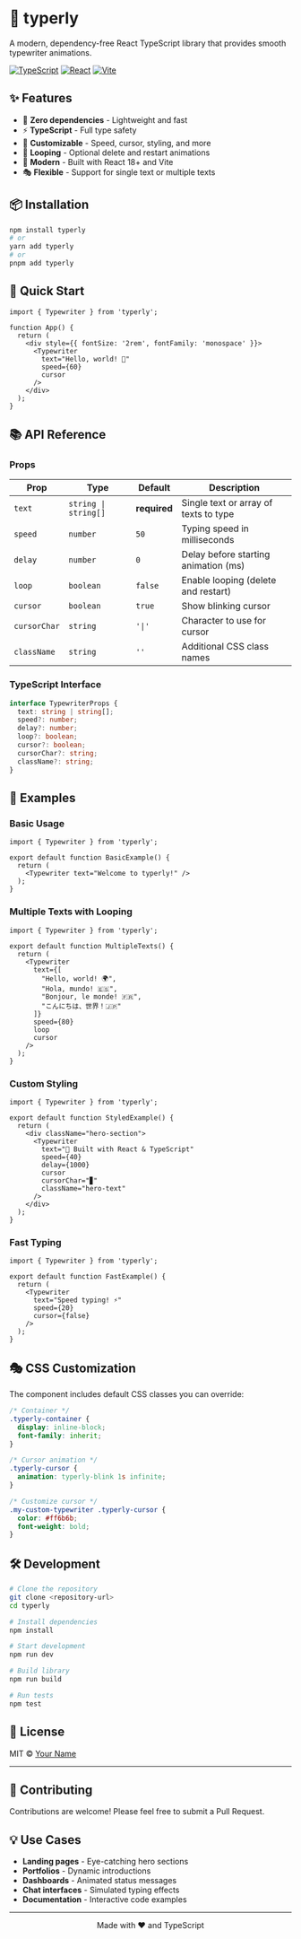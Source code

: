 # 🎯 typerly

A modern, dependency-free React TypeScript library that provides smooth typewriter animations.

[![TypeScript](https://img.shields.io/badge/TypeScript-007ACC?style=for-the-badge&logo=typescript&logoColor=white)](https://www.typescriptlang.org/)
[![React](https://img.shields.io/badge/React-20232A?style=for-the-badge&logo=react&logoColor=61DAFB)](https://reactjs.org/)
[![Vite](https://img.shields.io/badge/Vite-646CFF?style=for-the-badge&logo=vite&logoColor=white)](https://vitejs.dev/)

## ✨ Features

- 🚀 **Zero dependencies** - Lightweight and fast
- ⚡ **TypeScript** - Full type safety
- 🎨 **Customizable** - Speed, cursor, styling, and more
- 🔄 **Looping** - Optional delete and restart animations
- 📱 **Modern** - Built with React 18+ and Vite
- 🎭 **Flexible** - Support for single text or multiple texts

## 📦 Installation

```bash
npm install typerly
# or
yarn add typerly
# or
pnpm add typerly
```

## 🚀 Quick Start

```tsx
import { Typewriter } from 'typerly';

function App() {
  return (
    <div style={{ fontSize: '2rem', fontFamily: 'monospace' }}>
      <Typewriter 
        text="Hello, world! 👋"
        speed={60}
        cursor
      />
    </div>
  );
}
```

## 📚 API Reference

### Props

| Prop | Type | Default | Description |
|------|------|---------|-------------|
| `text` | `string \| string[]` | **required** | Single text or array of texts to type |
| `speed` | `number` | `50` | Typing speed in milliseconds |
| `delay` | `number` | `0` | Delay before starting animation (ms) |
| `loop` | `boolean` | `false` | Enable looping (delete and restart) |
| `cursor` | `boolean` | `true` | Show blinking cursor |
| `cursorChar` | `string` | `'\|'` | Character to use for cursor |
| `className` | `string` | `''` | Additional CSS class names |

### TypeScript Interface

```ts
interface TypewriterProps {
  text: string | string[];
  speed?: number;
  delay?: number;
  loop?: boolean;
  cursor?: boolean;
  cursorChar?: string;
  className?: string;
}
```

## 🎨 Examples

### Basic Usage

```tsx
import { Typewriter } from 'typerly';

export default function BasicExample() {
  return (
    <Typewriter text="Welcome to typerly!" />
  );
}
```

### Multiple Texts with Looping

```tsx
import { Typewriter } from 'typerly';

export default function MultipleTexts() {
  return (
    <Typewriter 
      text={[
        "Hello, world! 🌍", 
        "Hola, mundo! 🇪🇸", 
        "Bonjour, le monde! 🇫🇷",
        "こんにちは、世界！🇯🇵"
      ]}
      speed={80}
      loop
      cursor
    />
  );
}
```

### Custom Styling

```tsx
import { Typewriter } from 'typerly';

export default function StyledExample() {
  return (
    <div className="hero-section">
      <Typewriter 
        text="🚀 Built with React & TypeScript"
        speed={40}
        delay={1000}
        cursor
        cursorChar="▊"
        className="hero-text"
      />
    </div>
  );
}
```

### Fast Typing

```tsx
import { Typewriter } from 'typerly';

export default function FastExample() {
  return (
    <Typewriter 
      text="Speed typing! ⚡"
      speed={20}
      cursor={false}
    />
  );
}
```

## 🎭 CSS Customization

The component includes default CSS classes you can override:

```css
/* Container */
.typerly-container {
  display: inline-block;
  font-family: inherit;
}

/* Cursor animation */
.typerly-cursor {
  animation: typerly-blink 1s infinite;
}

/* Customize cursor */
.my-custom-typewriter .typerly-cursor {
  color: #ff6b6b;
  font-weight: bold;
}
```

## 🛠️ Development

```bash
# Clone the repository
git clone <repository-url>
cd typerly

# Install dependencies
npm install

# Start development
npm run dev

# Build library
npm run build

# Run tests
npm test
```

## 📄 License

MIT © [Your Name](LICENSE)

---

## 🤝 Contributing

Contributions are welcome! Please feel free to submit a Pull Request.

## 💡 Use Cases

- **Landing pages** - Eye-catching hero sections
- **Portfolios** - Dynamic introductions
- **Dashboards** - Animated status messages
- **Chat interfaces** - Simulated typing effects
- **Documentation** - Interactive code examples

---

<p align="center">
  Made with ❤️ and TypeScript
</p>
